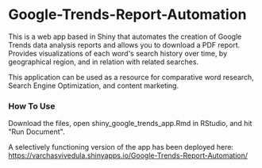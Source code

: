 # Google-Trends-Report-Automation

This is a web app based in Shiny that automates the creation of Google Trends data analysis reports and allows you to download a PDF report. Provides visualizations of each word's search history over time, by geographical region, and in relation with related searches.

This application can be used as a resource for comparative word research, Search Engine Optimization, and content marketing.

### How To Use

Download the files, open shiny_google_trends_app.Rmd in RStudio, and hit "Run Document".

A selectively functioning version of the app has been deployed here:
https://varchasvivedula.shinyapps.io/Google-Trends-Report-Automation/
